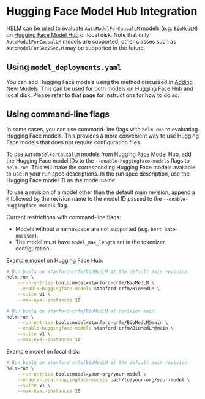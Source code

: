 # Hugging Face Model Hub Integration

HELM can be used to evaluate `AutoModelForCausalLM` models (e.g. [`BioMedLM`](https://huggingface.co/stanford-crfm/BioMedLM)) on [Hugging Face Model Hub](https://huggingface.co/models) or local disk. Note that only `AutoModelForCausalLM` models are supported; other classes such as `AutoModelForSeq2SeqLM` may be supported in the future.

## Using `model_deployments.yaml`

You can add Hugging Face models using the method discussed in [Adding New Models](adding_new_models.md). This can be used for both models on Hugging Face Hub and local disk. Please refer to that page for instructions for how to do so.

## Using command-line flags

In some cases, you can use command-line flags with `helm-run` to evaluating Hugging Face models. This provides a more convenient way to use Hugging Face models that does not require configuration files.

To use `AutoModelForCausalLM` models from Hugging Face Model Hub, add the Hugging Face model IDs to the `--enable-huggingface-models` flags to `helm-run`. This will make the corresponding Hugging Face models available to use in your run spec descriptions. In the run spec description, use the Hugging Face model ID as the model name.

To use a revision of a model other than the default main revision, append a `@` followed by the revision name to the model ID passed to the `--enable-huggingface-models` flag.

Current restrictions with command-line flags:

- Models without a namespace are not supported (e.g. `bert-base-uncased`).
- The model must have `model_max_length` set in the tokenizer configuration.

Example model on Hugging Face Hub:

```bash
# Run boolq on stanford-crfm/BioMedLM at the default main revision
helm-run \
    --run-entries boolq:model=stanford-crfm/BioMedLM \
    --enable-huggingface-models stanford-crfm/BioMedLM \
    --suite v1 \
    --max-eval-instances 10

# Run boolq on stanford-crfm/BioMedLM at revision main
helm-run \
    --run-entries boolq:model=stanford-crfm/BioMedLM@main \
    --enable-huggingface-models stanford-crfm/BioMedLM@main \
    --suite v1 \
    --max-eval-instances 10
```

Example model on local disk:

```bash
# Run boolq on stanford-crfm/BioMedLM at the default main revision
helm-run \
    --run-entries boolq:model=your-org/your-model \
    --enable-local-huggingface-models path/to/your-org/your-model \
    --suite v1 \
    --max-eval-instances 10
```
